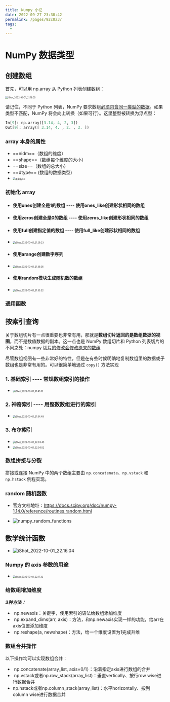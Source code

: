 ```yaml
---
title: Numpy 小记
date: 2022-09-27 23:30:42
permalink: /pages/92c0a3/
tags: 
  - 
---
```

# NumPy 数据类型

## 创建数组

首先，可以用 np.array 从 Python 列表创建数组：

<img src="https://cdn.jsdelivr.net/gh/crush598/image@main/numpy202210012118700.png" alt="iShot_2022-10-01_21.18.05" style="zoom:50%;" />

请记住，不同于 Python 列表，NumPy 要求数组<u>必须包含同一类型的数据</u>。如果类型不匹配，NumPy 将会向上转换（如果可行）。这里整型被转换为浮点型：

```python
In[9]: np.array([3.14, 4, 2, 3]) 
Out[9]: array([ 3.14, 4. , 2. , 3. ])
```

### array 本身的属性

- ==nidm==（数组的维度）
- ==shape==（数组每个维度的大小）
- ==size==（数组的总大小） 
- ==dtype== (数组的数据类型)
- <img src="https://cdn.jsdelivr.net/gh/crush598/image@main/numpy202210012126710.jpg" alt="未命名34" style="zoom:50%;" />

### 初始化 array

- #### 使用ones创建全是1的数组   ---- 使用ones_like创建形状相同的数组

- #### 使用zeros创建全是0的数组  ---- 使用zeros_like创建形状相同的数组      

- #### 使用full创建指定值的数组  ----  使用full_like创建形状相同的数组      

- <img src="https://cdn.jsdelivr.net/gh/crush598/image@main/numpy202210012130460.png" alt="iShot_2022-10-01_21.29.23" style="zoom:50%;" />

- #### 使用arange创建数字序列    

- <img src="https://cdn.jsdelivr.net/gh/crush598/image@main/numpy202210012135918.png" alt="iShot_2022-10-01_21.35.05" style="zoom:50%;" />

- #### 使用random模块生成随机数的数组     

- <img src="https://cdn.jsdelivr.net/gh/crush598/image@main/numpy202210012136140.png" alt="iShot_2022-10-01_21.35.22" style="zoom:50%;" />

### 通用函数

## 按索引查询

关于数组切片有一点很重要也非常有用，那就是**数组切片返回的是数组数据的视图**，而不是数值数据的副本。这一点也是 NumPy 数组切片和 Python 列表切片的不同之处：numpy <u>切片的修改会修改原来的数组</u>      

尽管数组视图有一些非常好的特性，但是在有些时候明确地复制数组里的数据或子数组也是非常有用的。可以很简单地通过 `copy()` 方法实现

### 1. 基础索引 ---- 常规数组索引的操作

- <img src="https://cdn.jsdelivr.net/gh/crush598/image@main/numpy202210012146606.png" alt="iShot_2022-10-01_21.45.13" style="zoom:50%;" />

### 2. 神奇索引 ---- 用整数数组进行的索引      

- <img src="https://cdn.jsdelivr.net/gh/crush598/image@main/numpy202210012155699.png" alt="iShot_2022-10-01_21.54.48" style="zoom:50%;" />

### 3. 布尔索引

- <img src="https://cdn.jsdelivr.net/gh/crush598/image@main/numpy202210012205113.png" alt="iShot_2022-10-01_22.03.45" style="zoom:50%;" />
- <img src="https://cdn.jsdelivr.net/gh/crush598/image@main/numpy202210012205817.png" alt="iShot_2022-10-01_22.04.02" style="zoom:50%;" />

### 数组拼接与分裂 

拼接或连接 NumPy 中的两个数组主要由 `np.concatenate`、`np.vstack` 和 `np.hstack` 例程实现。

### random 随机函数

- 官方文档地址：https://docs.scipy.org/doc/numpy-1.14.0/reference/routines.random.html

- ![numpy_random_functions](https://cdn.jsdelivr.net/gh/crush598/image@main/numpy202210012211223.png)

## 数学统计函数

- ![iShot_2022-10-01_22.16.04](https://cdn.jsdelivr.net/gh/crush598/image@main/numpy202210012216451.png)

### Numpy 的 axis 参数的用途

- <img src="https://cdn.jsdelivr.net/gh/crush598/image@main/numpy202210012217421.png" alt="iShot_2022-10-01_22.17.32" style="zoom:50%;" />

### 给数组增加维度

***3种方法：***      

- ​          np.newaxis：关键字，使用索引的语法给数组添加维度        
- ​          np.expand_dims(arr, axis)：方法，和np.newaxis实现一样的功能，给arr在axis位置添加维度        
- ​          np.reshape(a, newshape)：方法，给一个维度设置为1完成升维        

### 数组合并操作

以下操作均可以实现数组合并：      

- ​          np.concatenate(array_list, axis=0/1）：沿着指定axis进行数组的合并        
- ​          np.vstack或者np.row_stack(array_list)：垂直vertically、按行row wise进行数据合并        
- ​          np.hstack或者np.column_stack(array_list)：水平horizontally、按列column           wise进行数据合并        

















